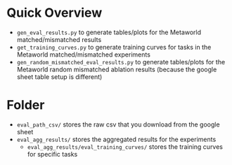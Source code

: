 # Quick Overview
- `gen_eval_results.py` to generate tables/plots for the Metaworld matched/mismatched results
- `get_training_curves.py` to generate training curves for tasks in the Metaworld matched/mismatched experiments
- `gen_random_mismatched_eval_results.py` to generate tables/plots for the Metaworld random mismatched ablation results (because the google sheet table setup is different)

# Folder
- `eval_path_csv/` stores the raw csv that you download from the google sheet
- `eval_agg_results/` stores the aggregated results for the experiments
    - `eval_agg_results/eval_training_curves/` stores the training curves for specific tasks
